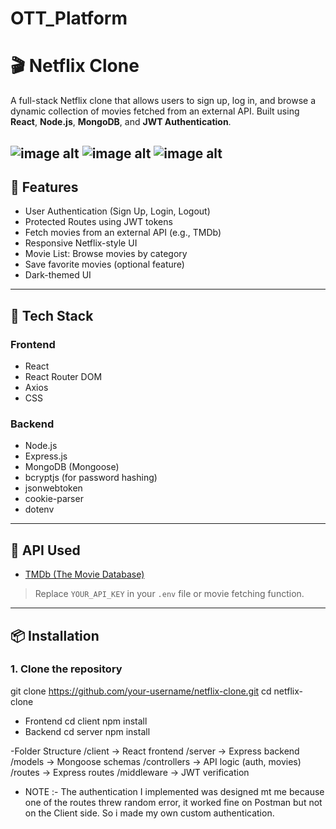 # OTT_Platform
# 🎬 Netflix Clone

A full-stack Netflix clone that allows users to sign up, log in, and browse a dynamic collection of movies fetched from an external API. Built using **React**, **Node.js**, **MongoDB**, and **JWT Authentication**.

![image alt](https://github.com/KetanPatil-dev/OTT_Platform/blob/df487cf464a0ed259f0fcb1352316f59db456730/Images/Screenshot%202025-04-04%20at%202.01.57%E2%80%AFPM.png)
![image alt](https://github.com/KetanPatil-dev/OTT_Platform/blob/bcaa16730af2e1456ff369aa090fa15033342e76/Images/Screenshot%202025-04-04%20at%202.04.00%E2%80%AFPM.png)
![image alt](https://github.com/KetanPatil-dev/OTT_Platform/blob/f8c1596c58ea20ab7f6a03ff5a42cdb19e4bba1f/Images/Screenshot%202025-04-04%20at%202.05.01%E2%80%AFPM.png)
---
 
## 🚀 Features

- User Authentication (Sign Up, Login, Logout)
- Protected Routes using JWT tokens
- Fetch movies from an external API (e.g., TMDb)
- Responsive Netflix-style UI
- Movie List: Browse movies by category
- Save favorite movies (optional feature)
- Dark-themed UI

---

## 🧰 Tech Stack

### Frontend
- React
- React Router DOM
- Axios
- CSS 

### Backend
- Node.js
- Express.js
- MongoDB (Mongoose)
- bcryptjs (for password hashing)
- jsonwebtoken
- cookie-parser
- dotenv

---

## 🔑 API Used

- [TMDb (The Movie Database)](https://www.themoviedb.org/documentation/api)  
> Replace `YOUR_API_KEY` in your `.env` file or movie fetching function.

---

## 📦 Installation

### 1. Clone the repository

git clone https://github.com/your-username/netflix-clone.git
cd netflix-clone
- Frontend
cd client
npm install
- Backend
  cd server
npm install

-Folder Structure
/client         → React frontend
/server         → Express backend
/models         → Mongoose schemas
/controllers    → API logic (auth, movies)
/routes         → Express routes
/middleware     → JWT verification
- NOTE :- The authentication I implemented was designed mt me because one of the routes threw random error, it worked fine on Postman but not on the Client side.
  So i made my own custom authentication.
